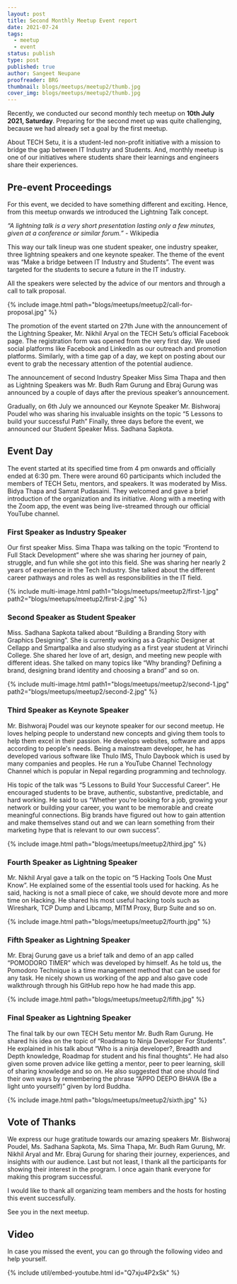 ```yaml
---
layout: post
title: Second Monthly Meetup Event report
date: 2021-07-24
tags:
  - meetup
  - event
status: publish
type: post
published: true
author: Sangeet Neupane
proofreader: BRG
thumbnail: blogs/meetups/meetup2/thumb.jpg
cover_img: blogs/meetups/meetup2/thumb.jpg
---
```


Recently, we conducted our second monthly tech meetup on **10th July 2021, Saturday**. Preparing for the second meet up was quite challenging, because we had already set a goal by the first meetup.

About TECH Setu, it is a student-led non-profit initiative with a mission to bridge the gap between IT Industry and Students. And, monthly meetup is one of our initiatives where students share their learnings and engineers share their experiences.

## Pre-event Proceedings

For this event, we decided to have something different and exciting. Hence, from this meetup onwards we introduced the Lightning Talk concept.

_“A lightning talk is a very short presentation lasting only a few minutes, given at a conference or similar forum.”_ - Wikipedia

This way our talk lineup was one student speaker, one industry speaker, three lightning speakers and one keynote speaker. The theme of the event was “Make a bridge between IT Industry and Students”. The event was targeted for the students to secure a future in the IT industry.

All the speakers were selected by the advice of our mentors and through a call to talk proposal.

{% include image.html path="blogs/meetups/meetup2/call-for-proposal.jpg" %}

The promotion of the event started on 27th June with the announcement of the Lightning Speaker, Mr. Nikhil Aryal on the TECH Setu’s official Facebook page. The registration form was opened from the very first day. We used social platforms like Facebook and LinkedIn as our outreach and promotion platforms. Similarly, with a time gap of a day, we kept on posting about our event to grab the necessary attention of the potential audience.

The announcement of second Industry Speaker Miss Sima Thapa and then as Lightning Speakers was Mr. Budh Ram Gurung and Ebraj Gurung was announced by a couple of days after the previous speaker’s announcement.

Gradually, on 6th July we announced our Keynote Speaker Mr. Bishworaj Poudel who was sharing his invaluable insights on the topic “5 Lessons to build your successful Path” Finally, three days before the event, we announced our Student Speaker Miss. Sadhana Sapkota.

## Event Day

The event started at its specified time from 4 pm onwards and officially ended at 6:30 pm. There were around 60 participants which included the members of TECH Setu, mentors, and speakers. It was moderated by Miss. Bidya Thapa and Samrat Pudasaini. They welcomed and gave a brief introduction of the organization and its initiative. Along with a meeting with the Zoom app, the event was being live-streamed through our official YouTube channel.

### First Speaker as Industry Speaker

Our first speaker Miss. Sima Thapa was talking on the topic “Frontend to Full Stack Development” where she was sharing her journey of pain, struggle, and fun while she got into this field. She was sharing her nearly 2 years of experience in the Tech Industry. She talked about the different career pathways and roles as well as responsibilities in the IT field.

{% include multi-image.html
    path1="blogs/meetups/meetup2/first-1.jpg"
    path2="blogs/meetups/meetup2/first-2.jpg"
%}

### Second Speaker as Student Speaker

Miss. Sadhana Sapkota talked about “Building a Branding Story with Graphics Designing”. She is currently working as a Graphic Designer at Cellapp and Smartpalika and also studying as a first year student at Virinchi College. She shared her love of art, design, and meeting new people with different ideas. She talked on many topics like “Why branding? Defining a brand, designing brand identity and choosing a brand” and so on.

{% include multi-image.html
    path1="blogs/meetups/meetup2/second-1.jpg"
    path2="blogs/meetups/meetup2/second-2.jpg"
%}

### Third Speaker as Keynote Speaker

Mr. Bishworaj Poudel was our keynote speaker for our second meetup. He loves helping people to understand new concepts and giving them tools to help them excel in their passion. He develops websites, software and apps according to people's needs. Being a mainstream developer, he has developed various software like Thulo IMS, Thulo Daybook which is used by many companies and peoples. He run a YouTube Channel Technology Channel which is popular in Nepal regarding programming and technology.

His topic of the talk was “5 Lessons to Build Your Successful Career”. He encouraged students to be brave, authentic, substantive, predictable, and hard working. He said to us “Whether you’re looking for a job, growing your network or building your career, you want to be memorable and create meaningful connections. Big brands have figured out how to gain attention and make themselves stand out and we can learn something from their marketing hype that is relevant to our own success”.

{% include image.html path="blogs/meetups/meetup2/third.jpg" %}

### Fourth Speaker as Lightning Speaker

Mr. Nikhil Aryal gave a talk on the topic on “5 Hacking Tools One Must Know”. He explained some of the essential tools used for hacking. As he said, hacking is not a small piece of cake, we should devote more and more time on Hacking. He shared his most useful hacking tools such as Wireshark, TCP Dump and Libcamp, MITM Proxy, Burp Suite and so on.

{% include image.html path="blogs/meetups/meetup2/fourth.jpg" %}

### Fifth Speaker as Lightning Speaker

Mr. Ebraj Gurung gave us a brief talk and demo of an app called “POMODORO TIMER” which was developed by himself. As he told us, the Pomodoro Technique is a time management method that can be used for any task. He nicely shown us working of the app and also gave code walkthrough through his GitHub repo how he had made this app.

{% include image.html path="blogs/meetups/meetup2/fifth.jpg" %}

### Final Speaker as Lightning Speaker

The final talk by our own TECH Setu mentor Mr. Budh Ram Gurung. He shared his idea on the topic of “Roadmap to Ninja Developer For Students”. He explained in his talk about “Who is a ninja developer?, Breadth and Depth knowledge, Roadmap for student and his final thoughts”. He had also given some proven advice like getting a mentor, peer to peer learning, skill of sharing knowledge and so on. He also suggested that one should find their own ways by remembering the phrase “APPO DEEPO BHAVA (Be a light unto yourself)” given by lord Buddha.

{% include image.html path="blogs/meetups/meetup2/sixth.jpg" %}

## Vote of Thanks

We express our huge gratitude towards our amazing speakers Mr. Bishworaj Poudel, Ms. Sadhana Sapkota, Ms. Sima Thapa, Mr. Budh Ram Gurung, Mr. Nikhil Aryal and Mr. Ebraj Gurung for sharing their journey, experiences, and insights with our audience.
Last but not least, I thank all the participants for showing their interest in the program. I once again thank everyone for making this program successful.

I would like to thank all organizing team members and the hosts for hosting this event successfully.

See you in the next meetup.

## Video

In case you missed the event, you can go through the following video and help yourself.

{% include util/embed-youtube.html id="Q7xju4P2xSk" %}
